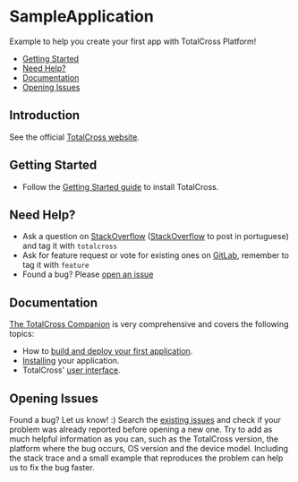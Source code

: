 # SampleApplication

Example to help you create your first app with TotalCross Platform!

- [Getting Started](#getting-started)
- [Need Help?](#need-help)
- [Documentation](#documentation)
- [Opening Issues](#opening-issues)

## Introduction

See the official [TotalCross website](http://www.totalcross.com).

## Getting Started

- Follow the [Getting Started guide](http://www.totalcross.com/documentation/gettingstarted.html) to install TotalCross.

## Need Help?

- Ask a question on [StackOverflow](https://stackoverflow.com/) ([StackOverflow](https://pt.stackoverflow.com) to post in portuguese) and tag it with `totalcross`
- Ask for feature request or vote for existing ones on [GitLab](https://gitlab.com/totalcross/TotalCross/issues), remember to tag it with `feature`
- Found a bug? Please [open an issue](#opening-issues)

## Documentation

[The TotalCross Companion](http://www.totalcross.com/documentation/companion.html) is very comprehensive and covers the following topics:
- How to [build and deploy your first application](http://www.totalcross.com/documentation/companion.html#toc-Chapter-3).
- [Installing](http://www.totalcross.com/documentation/companion.html#toc-Chapter-6) your application.
- TotalCross' [user interface](http://www.totalcross.com/documentation/companion.html#toc-Part-II).

## Opening Issues

Found a bug? Let us know! :)
Search the [existing issues](https://gitlab.com/totalcross/TotalCross/issues) and check if your problem was already reported before opening a new one. Try to add as much helpful information as you can, such as the TotalCross version, the platform where the bug occurs, OS version and the device model. Including the stack trace and a small example that reproduces the problem can help us to fix the bug faster.


